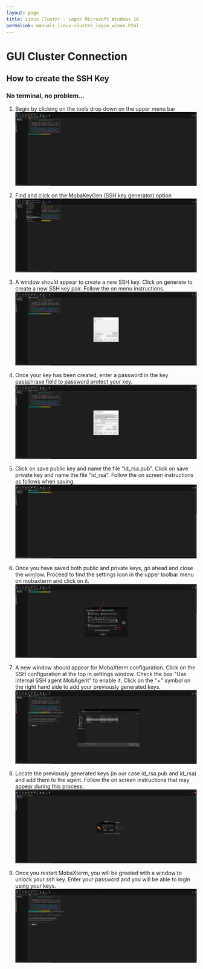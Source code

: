 ```yaml
---
layout: page
title: Linux Cluster - Login Microsoft Windows 10 
permalink: manuals_linux-cluster_login_winos.html
---
```


#  GUI Cluster Connection

## How to create the SSH Key
### No terminal, no problem...
1. Begin by clicking on the tools drop down on the upper menu bar
![mobasshkey1](/images/mobasshkey1.png)

2. Find and click on the MobaKeyGen (SSH key generator) option
![mobasshkey2](/images/mobasshkey2.png)

3. A window should appear to create a new SSH key. Click on generate to create a new SSH key pair. Follow the on menu instructions.
![mobasshkey3](/images/mobasshkey3.png)

4. Once your key has been created, enter a password in the key passphrase field to password protect your key.
![mobasshkey4](/images/mobasshkey4.png)

5. Click on save public key and name the file "id_rsa.pub". Click on save private key and name the file "id_rsa". Follow the on screen instructions as follows when saving.
![mobasshkey5](/images/mobasshkey5.png)

6. Once you have saved both public and private keys, go ahead and close the window. Proceed to find the settings icon in the upper toolbar menu on mobaxterm and click on it.
![mobasshkey6](/images/mobasshkey6.png)

7. A new window should appear for MobaXterm configuration. Click on the SSH configuration at the top in settings window. Check the box "Use internal SSH agent MobAgent" to enable it. Click on the "+" symbol on the right hand side to add your previously generated keys. 
![mobasshkey7](/images/mobasshkey7.png)

8. Locate the previously generated keys (in our case id_rsa.pub and id_rsa) and add them to the agent. Follow the on screen instructions that may appear during this process. 
![mobasshkey8](/images/mobasshkey8.png)

9. Once you restart MobaXterm, you will be greeted with a window to unlock your ssh key. Enter your password and you will be able to login using your keys.
![mobasshkey9](/images/mobasshkey9.png)

